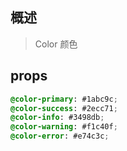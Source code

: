 ## 概述

> Color 颜色

## props

```css
@color-primary: #1abc9c;
@color-success: #2ecc71;
@color-info: #3498db;
@color-warning: #f1c40f;
@color-error: #e74c3c;
```
